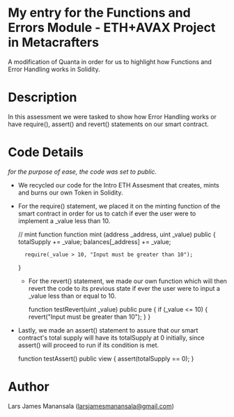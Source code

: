 # My entry for the Functions and Errors Module - ETH+AVAX Project in Metacrafters
A modification of Quanta in order for us to highlight how Functions and Error Handling works in Solidity.

# Description
In this assessment we were tasked to show how Error Handling works or have require(), assert() and revert() statements on our smart contract.

# Code Details
*for the purpose of ease, the code was set to public.*
- We recycled our code for the Intro ETH Assesment that creates, mints and burns our own Token in Solidity.

- For the require() statement, we placed it on the minting function of the smart contract in order for us to catch if ever the user were to implement a _value less than 10.

    // mint function
    function mint (address _address, uint _value) public {
        totalSupply += _value;
        balances[_address] += _value;
        
        require(_value > 10, "Input must be greater than 10");
    }

  - For the revert() statement, we made our own function which will then revert the code to its previous state if ever the user were to input a _value less than or equal to 10.
 
       function testRevert(uint _value) public pure {
        if (_value <= 10) {
            revert("Input must be greater than 10");
        }
    }

- Lastly, we made an assert() statement to assure that our smart contract's total supply will have its totalSupply at 0 initially, since assert() will proceed to run if its condition is met.

   function testAssert() public view {
        assert(totalSupply == 0);
    }

# Author
Lars James Manansala (larsjamesmanansala@gmail.com)
